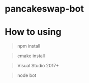 # pancakeswap-bot

# How to using

> npm install

> cmake install

> Visual Studio 2017+ 

> node bot


